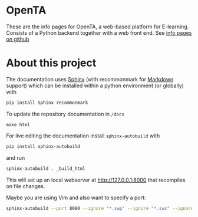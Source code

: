 # OpenTA
These are the info pages for OpenTA, a  web-based platform for E-learning. Consists of a Python backend together with a web front end.
See [info pages on github](https://opentaproject.github.io/info/)

# About this project

The documentation uses [Sphinx](http://www.sphinx-doc.org/) (with recommonmark for [Markdown](https://en.wikipedia.org/wiki/Markdown) support) which can be installed within a python environment (or globally) with
```sh
pip install Sphinx recommonmark
```

To update the repository documentation in ```/docs```
```
make html
```

For live editing the documentation install ```sphinx-autobuild``` with
```sh
pip install sphinx-autobuild
```

and run

```sh
sphinx-autobuild . _build_html
```

This will set up an local webserver at http://127.0.0.1:8000 that recompiles on file changes.

Maybe you are using Vim and also want to specify a port:
```sh
sphinx-autobuild --port 8080 --ignore "*.swp" --ignore "*.swx" --ignore "*~" source docs/html
```
